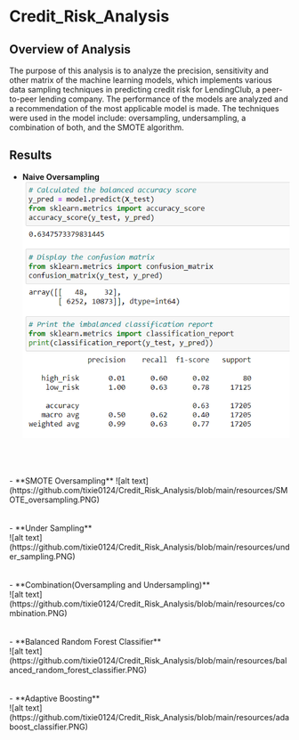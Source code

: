 # Credit_Risk_Analysis
## Overview of Analysis
The purpose of this analysis is to analyze the precision, sensitivity and other matrix of the machine learning models, which implements various data sampling techniques in predicting credit risk for LendingClub, a peer-to-peer lending company. The performance of the models are analyzed and a recommendation of the most applicable model is made. The techniques were used in the model include: oversampling, undersampling, a combination of both, and the SMOTE algorithm.

## Results
- **Naive Oversampling**<br />
![alt text](https://github.com/tixie0124/Credit_Risk_Analysis/blob/main/resources/naive_oversampling.PNG)
<br />
<br />
<br />
- **SMOTE Oversampling**
![alt text](https://github.com/tixie0124/Credit_Risk_Analysis/blob/main/resources/SMOTE_oversampling.PNG)
<br />
<br />
<br />
- **Under Sampling**<br />
![alt text](https://github.com/tixie0124/Credit_Risk_Analysis/blob/main/resources/under_sampling.PNG)
<br />
<br />
<br />
- **Combination(Oversampling and Undersampling)**<br />
![alt text](https://github.com/tixie0124/Credit_Risk_Analysis/blob/main/resources/combination.PNG)
<br />
<br />
<br />
- **Balanced Random Forest Classifier**<br />
![alt text](https://github.com/tixie0124/Credit_Risk_Analysis/blob/main/resources/balanced_random_forest_classifier.PNG)
<br />
<br />
<br />
- **Adaptive Boosting**<br />
![alt text](https://github.com/tixie0124/Credit_Risk_Analysis/blob/main/resources/adaboost_classifier.PNG)
